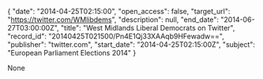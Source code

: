 {
  "date": "2014-04-25T02:15:00", 
  "open_access": false, 
  "target_url": "https://twitter.com/WMlibdems", 
  "description": null, 
  "end_date": "2014-06-27T03:00:00Z", 
  "title": "West Midlands Liberal Democrats on Twitter", 
  "record_id": "20140425T021500/Pn4E1Qj33XAAqb9HFewadw==", 
  "publisher": "twitter.com", 
  "start_date": "2014-04-25T02:15:00Z", 
  "subject": "European Parliament Elections 2014"
}

None